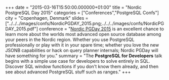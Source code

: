 +++
date = "2015-03-16T15:50:00.000000+01:00"
title = "Nordic PostgreSQL Day 2015"
categories = ["Conferences","PostgreSQL Confs"]
city = "Copenhagen, Denmark"
slides = ["../../../images/confs/NordicPGDAY_2015.png;../../../images/confs/NordicPGDAY_2015.pdf"]
conference = "[Nordic PGDay 2015](https://2015.nordicpgday.org) is an excellent chance to learn more about the worlds most advanced open source database among your peers in the Nordic region. Whether you use PostgreSQL professionally or play with it in your spare time; whether you love the new JSONB capabilities or hack on query planner internals; Nordic PGDay will have something for you."
summary = "The **PostgreSQL for Developers** talk begins with a simple use case for developers to solve entirely in SQL. Discover SQL window functions if you don't know them already, and then see about advanced PostgreSQL stuff such as ranges."
+++
